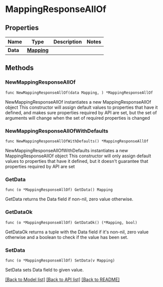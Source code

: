 # MappingResponseAllOf

## Properties

Name | Type | Description | Notes
------------ | ------------- | ------------- | -------------
**Data** | [**Mapping**](Mapping.md) |  | 

## Methods

### NewMappingResponseAllOf

`func NewMappingResponseAllOf(data Mapping, ) *MappingResponseAllOf`

NewMappingResponseAllOf instantiates a new MappingResponseAllOf object
This constructor will assign default values to properties that have it defined,
and makes sure properties required by API are set, but the set of arguments
will change when the set of required properties is changed

### NewMappingResponseAllOfWithDefaults

`func NewMappingResponseAllOfWithDefaults() *MappingResponseAllOf`

NewMappingResponseAllOfWithDefaults instantiates a new MappingResponseAllOf object
This constructor will only assign default values to properties that have it defined,
but it doesn't guarantee that properties required by API are set

### GetData

`func (o *MappingResponseAllOf) GetData() Mapping`

GetData returns the Data field if non-nil, zero value otherwise.

### GetDataOk

`func (o *MappingResponseAllOf) GetDataOk() (*Mapping, bool)`

GetDataOk returns a tuple with the Data field if it's non-nil, zero value otherwise
and a boolean to check if the value has been set.

### SetData

`func (o *MappingResponseAllOf) SetData(v Mapping)`

SetData sets Data field to given value.



[[Back to Model list]](../README.md#documentation-for-models) [[Back to API list]](../README.md#documentation-for-api-endpoints) [[Back to README]](../README.md)


